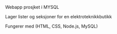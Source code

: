 Webapp prosjket i MYSQL

Lager lister og seksjoner for en elektroteknikkbutikk

Fungerer med (HTML, CSS, Node.js, MySQL)
